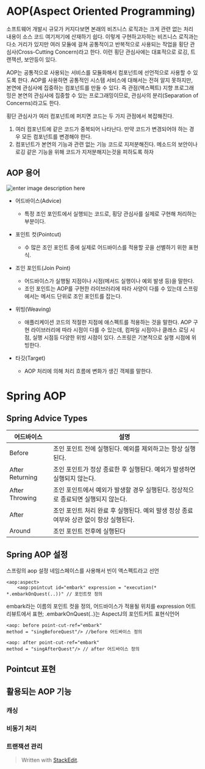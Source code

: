 # AOP(Aspect Oriented Programming)

소프트웨어 개발시 규모가 커지다보면 본래의 비즈니스 로직과는 크게 관련 없는 처리 내용이 소스 코드 여기저기에 산재하기 쉽다. 이렇게 구현하고자하는 비즈니스 로직과는 다소 거리가 있지만 여러 모듈에 걸쳐 공통적이고 반복적으로 사용되는 작업을 횡단 관심사(Cross-Cutting Concern)라고 한다. 이런 횡단 관심사에는 대표적으로 로깅, 트랜잭션, 보안등이 있다.

AOP는 공통적으로 사용되는 서비스를 모듈화해서 컴포넌트에 선언적으로 사용할 수 있도록 한다. AOP를 사용하면 공통적인 시스템 서비스에 대해서는 전혀 알지 못하지만, 본연에 관심사에 집중하는 컴포넌트를 만들 수 있다. 즉 관점(액스펙트) 지향 프로그래밍은 본연의 관심사에 집중할 수 있는 프로그래밍이므로, 관심사의 분리(Separation of Concerns)라고도 한다. 

횡단 관심사가 여러 컴포넌트에 퍼지면 코드는 두 가지 관점에서 복잡해진다.
1. 여러 컴포넌트에 같은 코드가 중복되어 나타난다. 만약 코드가 변경되어야 하는 경우 모든 컴포넌트를 변경해야 한다. 
2. 컴포넌트가 본연의 기능과 관련 없는 기능 코드로 지저분해진다. 메소드의 보안이나 로깅 같은 기능을 위해 코드가 지저분해지는것을 피하도록 하자 
 
## AOP 용어

![enter image description here](https://www.baeldung.com/wp-content/uploads/2017/11/Program_Execution.jpg)

* 어드바이스(Advice)
	* 특정 조인 포인트에서 실행되는 코드로, 횡당 관심사를 실제로 구현해 처리하는 부분이다.
* 포인트 컷(Pointcut)
	* 수 많은 조인 포인트 중에 실제로 어드바이스를 적용할 곳을 선별하기 위한 표현식. 
* 조인 포인트(Join Point)
	* 어드바이스가 실행될 지점이나 시점(메서드 실행이나 예외 발생 등)을 말한다. 
	* 조인 포인트는 AOP를 구현한 라이브러리에 따라 사양이 다를 수 있는데 스프링에서는 메서드 단위로 조인 포인트를 잡는다.

* 위빙(Weaving)
	* 애플리케이션 코드의 적절한 지점에 애스펙트를 적용하는 것을 말한다. AOP 구현 라이브러리에 따라 시점이 다를 수 있는데, 컴파일 시점이나 클래스 로딩 시점, 실행 시점등 다양한 위빙 시점이 있다. 스프링은 기본적으로 실행 시점에 위빙한다.
* 타깃(Target)
	* AOP 처리에 의해 처리 흐름에 변화가 생긴 객체를 말한다. 

# Spring AOP



##  Spring Advice Types

|어드바이스 | 설명 |
|--|--|
| Before  | 조인 포인트 전에 실행된다. 예외를 제외하고는 항상 실행된다.|
| After Returning  | 조인 포인트가 정상 종료한 후 실행된다. 예외가 발생하면 실행되지 않는다.|
| After Throwing  | 조인 포인트에서 예외가 발생할 경우 실행된다. 정상적으로 종료되면 실행되지 않는다.|
| After | 조인 포인트 처리 완료 후 실행된다. 예외 발생 정상 종료 여부와 상관 없이 항상 실행된다.|
| Around | 조인 포인트 전후에 실행된다|


## Spring AOP 설정

스프링의 aop 설정 네임스페이스를 사용해서 빈이 액스펙트라고 선언 
```
<aop:aspect>
	<aop:pointcut id="embark" expression = "execution(* *.embarkOnQuest(..))" // 포인트컷 정의
```

embark라는 이름의 포인트 컷을 정의, 어드바이스가 적용될 위치를 expression 어트리뷰트에서 표현; .embarkOnQuest(..)는 AspectJ의 포인트커트 표현식언어

```	
<aop: before point-cut-ref="embark"
method = "singBeforeQuest"/> //before 어드바이스 정의

<aop: after point-cut-ref="embark"
method = "singAfterQuest"/> // after 어드바이스 정의 
```


## Pointcut 표현

## 활용되는 AOP 기능

### 캐싱

### 비동기 처리

### 트랜잭션 관리





> Written with [StackEdit](https://stackedit.io/).
<!--stackedit_data:
eyJoaXN0b3J5IjpbLTEyNDg1MTYzODYsMTA4ODkxMDA1NywtMz
czNTExMTE5LC0xNjY0ODEwNDUxLC0xOTkzMjM4OTkxLC04NTMy
NDcwMTMsLTY4OTY4MjMxOV19
-->